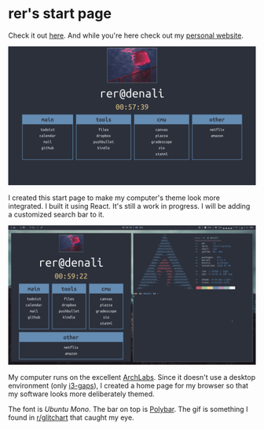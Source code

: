 # rer's start page

Check it out [here](http://reroche.github.io/startpage).
And while you're here check out my [personal website](http://reroche.github.io).

![](screenshot.png)

I created this start page to make my computer's theme look more integrated. I built it using React. It's still a work in progress. I will be adding a customized search bar to it. 

![](screenshot-with-terminal.png)

My computer runs on the excellent [ArchLabs](http://archlabslinux.com). Since it doesn't use a desktop environment (only [i3-gaps](http://https://github.com/Airblader/i3)), I created a home page for my browser so that my software looks more deliberately themed.

The font is _Ubuntu Mono_. The bar on top is [Polybar](https://github.com/jaagr/polybar/). The gif is something I found in [r/glitchart](https://www.reddit.com/r/glitch_art/comments/60u5q0/smoking_girl/) that caught my eye. 
